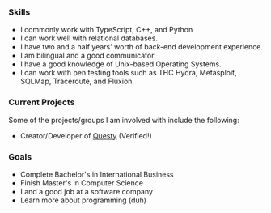 ### **Skills**

  - I commonly work with TypeScript, C++, and Python
  - I can work well with relational databases.
  - I have two and a half years' worth of back-end development experience.
  - I am bilingual and a good communicator
  - I have a good knowledge of Unix-based Operating Systems.
  - I can work with pen testing tools such as THC Hydra, Metasploit, SQLMap, Traceroute, and Fluxion.
  
 
### **Current Projects**

Some of the projects/groups I am involved with include the following:
  
   - Creator/Developer of [Questy](https://questybot.xyz) (Verified!)
 
### **Goals**

- Complete Bachelor's in International Business
- Finish Master's in Computer Science
- Land a good job at a software company
- Learn more about programming (duh)
